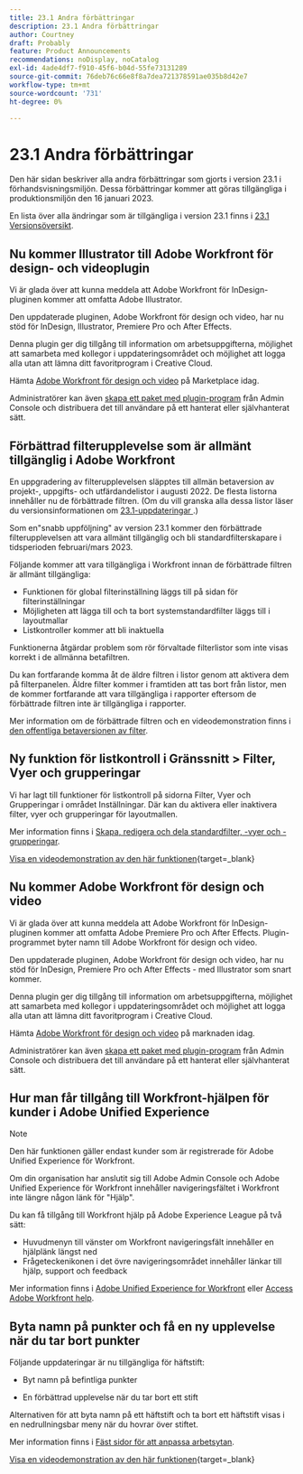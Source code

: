 ```yaml
---
title: 23.1 Andra förbättringar
description: 23.1 Andra förbättringar
author: Courtney
draft: Probably
feature: Product Announcements
recommendations: noDisplay, noCatalog
exl-id: 4ade4df7-f910-45f6-b04d-55fe73131289
source-git-commit: 76deb76c66e8f8a7dea721378591ae035b8d42e7
workflow-type: tm+mt
source-wordcount: '731'
ht-degree: 0%

---
```


# 23.1 Andra förbättringar

Den här sidan beskriver alla andra förbättringar som gjorts i version 23.1 i förhandsvisningsmiljön. Dessa förbättringar kommer att göras tillgängliga i produktionsmiljön den 16 januari 2023.

En lista över alla ändringar som är tillgängliga i version 23.1 finns i [23.1 Versionsöversikt](/help/quicksilver/product-announcements/product-releases/23.1-release-activity/23-1-release-overview.md).

## Nu kommer Illustrator till Adobe Workfront för design- och videoplugin

Vi är glada över att kunna meddela att Adobe Workfront för InDesign-pluginen kommer att omfatta Adobe Illustrator.

Den uppdaterade pluginen, Adobe Workfront för design och video, har nu stöd för InDesign, Illustrator, Premiere Pro och After Effects.

Denna plugin ger dig tillgång till information om arbetsuppgifterna, möjlighet att samarbeta med kollegor i uppdateringsområdet och möjlighet att logga alla utan att lämna ditt favoritprogram i Creative Cloud.

Hämta [Adobe Workfront för design och video](https://exchange.adobe.com/apps/cc/108938/adobe-workfront-for-design-and-video) på Marketplace idag.

Administratörer kan även [skapa ett paket med plugin-program](https://helpx.adobe.com/in/enterprise/using/manage-extensions.html) från Admin Console och distribuera det till användare på ett hanterat eller självhanterat sätt.

## Förbättrad filterupplevelse som är allmänt tillgänglig i Adobe Workfront

En uppgradering av filterupplevelsen släpptes till allmän betaversion av projekt-, uppgifts- och utfärdandelistor i augusti 2022. De flesta listorna innehåller nu de förbättrade filtren. (Om du vill granska alla dessa listor läser du versionsinformationen om [23.1-uppdateringar ](/help/quicksilver/product-announcements/product-releases/23.1-release-activity/23-1-look-and-feel-updates.md).)

Som en&quot;snabb uppföljning&quot; av version 23.1 kommer den förbättrade filterupplevelsen att vara allmänt tillgänglig och bli standardfilterskapare i tidsperioden februari/mars 2023.

Följande kommer att vara tillgängliga i Workfront innan de förbättrade filtren är allmänt tillgängliga:

* Funktionen för global filterinställning läggs till på sidan för filterinställningar
* Möjligheten att lägga till och ta bort systemstandardfilter läggs till i layoutmallar
* Listkontroller kommer att bli inaktuella

Funktionerna åtgärdar problem som rör förvaltade filterlistor som inte visas korrekt i de allmänna betafiltren.

Du kan fortfarande komma åt de äldre filtren i listor genom att aktivera dem på filterpanelen. Äldre filter kommer i framtiden att tas bort från listor, men de kommer fortfarande att vara tillgängliga i rapporter eftersom de förbättrade filtren inte är tillgängliga i rapporter.

Mer information om de förbättrade filtren och en videodemonstration finns i [den offentliga betaversionen av filter](/help/quicksilver/product-announcements/product-releases/22.4-release-activity/22-4-project-enhancements.md).

## Ny funktion för listkontroll i Gränssnitt > Filter, Vyer och grupperingar

Vi har lagt till funktioner för listkontroll på sidorna Filter, Vyer och Grupperingar i området Inställningar. Där kan du aktivera eller inaktivera filter, vyer och grupperingar för layoutmallen.

Mer information finns i [Skapa, redigera och dela standardfilter, -vyer och -grupperingar](/help/quicksilver/administration-and-setup/set-up-workfront/configure-system-defaults/create-and-share-default-fvgs.md).

[Visa en videodemonstration av den här funktionen](https://video.tv.adobe.com/v/3412057/){target=_blank}

## Nu kommer Adobe Workfront för design och video

Vi är glada över att kunna meddela att Adobe Workfront för InDesign-pluginen kommer att omfatta Adobe Premiere Pro och After Effects. Plugin-programmet byter namn till Adobe Workfront för design och video.

Den uppdaterade pluginen, Adobe Workfront för design och video, har nu stöd för InDesign, Premiere Pro och After Effects - med Illustrator som snart kommer.

Denna plugin ger dig tillgång till information om arbetsuppgifterna, möjlighet att samarbeta med kollegor i uppdateringsområdet och möjlighet att logga alla utan att lämna ditt favoritprogram i Creative Cloud.

Hämta [Adobe Workfront för design och video](https://exchange.adobe.com/apps/cc/108938/adobe-workfront-for-design-and-video) på marknaden idag.

Administratörer kan även [skapa ett paket med plugin-program](https://helpx.adobe.com/in/enterprise/using/manage-extensions.html) från Admin Console och distribuera det till användare på ett hanterat eller självhanterat sätt.

## Hur man får tillgång till Workfront-hjälpen för kunder i Adobe Unified Experience

>[!NOTE]
>
>Den här funktionen gäller endast kunder som är registrerade för Adobe Unified Experience för Workfront.

Om din organisation har anslutit sig till Adobe Admin Console och Adobe Unified Experience för Workfront innehåller navigeringsfältet i Workfront inte längre någon länk för &quot;Hjälp&quot;.

Du kan få tillgång till Workfront hjälp på Adobe Experience League på två sätt:

* Huvudmenyn till vänster om Workfront navigeringsfält innehåller en hjälplänk längst ned
* Frågeteckenikonen i det övre navigeringsområdet innehåller länkar till hjälp, support och feedback

Mer information finns i [Adobe Unified Experience for Workfront](/help/quicksilver/workfront-basics/navigate-workfront/workfront-navigation/adobe-unified-experience.md) eller [Access Adobe Workfront help](/help/quicksilver/workfront-basics/navigate-workfront/workfront-navigation/access-workfront-help.md).

## Byta namn på punkter och få en ny upplevelse när du tar bort punkter

Följande uppdateringar är nu tillgängliga för häftstift:

* Byt namn på befintliga punkter

* En förbättrad upplevelse när du tar bort ett stift

Alternativen för att byta namn på ett häftstift och ta bort ett häftstift visas i en nedrullningsbar meny när du hovrar över stiftet.

Mer information finns i [Fäst sidor för att anpassa arbetsytan](/help/quicksilver/workfront-basics/the-new-workfront-experience/pin-pages.md).

[Visa en videodemonstration av den här funktionen](https://video.tv.adobe.com/v/3412389/){target=_blank}
